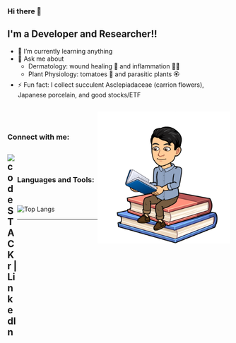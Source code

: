 ### Hi there 👋

<!--
**jql2021/jql2021** is a ✨ _special_ ✨ repository because its `README.md` (this file) appears on your GitHub profile.

Here are some ideas to get you started:

- 🔭 I’m currently working on ...
- 👯 I’m looking to collaborate on ...
- 🤔 I’m looking for help with ...
- 📫 How to reach me: ...
- 😄 Pronouns: ...

-->

## I'm a Developer and Researcher!!
- 🌱 I’m currently learning anything
- 💬 Ask me about 
	- Dermatology: wound healing :knife: and inflammation :man_health_worker:
	- Plant Physiology: tomatoes :tomato: and parasitic plants :rosette:
- ⚡ Fun fact: I collect succulent Asclepiadaceae (carrion flowers), Japanese porcelain, and good stocks/ETF
	
<img src="https://github.com/jql2021/jql2021/blob/main/IMG_7292.PNG" 
     align="right"
     style="height:300px;
	    width:auto"/>
<br />
---

### Connect with me:
[<img align="left" alt="codeSTACKr | LinkedIn" width="22px" src="https://cdn.jsdelivr.net/npm/simple-icons@v3/icons/linkedin.svg" />][linkedin]
<br />
---

### Languages and Tools:

<br />

![Top Langs](https://github-readme-stats.vercel.app/api/top-langs/?username=jql2021)

---

[linkedin]: https://www.linkedin.com/in/junqi-lu/


